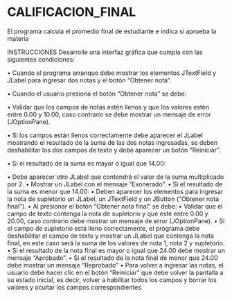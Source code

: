 # CALIFICACION_FINAL
El programa calcula el promedio final de estudiante e indica si aprueba la materia

INSTRUCCIONES
Desarrolle una interfaz gráfica que cumpla con las siguientes condiciones:

• Cuando el programa arranque debe mostrar los elementos JTextField y JLabel para ingresar dos notas
y el botón “Obtener nota”.

• Cuando el usuario presiona el botón “Obtener nota” se debe:

• Validar que los campos de notas estén llenos y que los valores estén entre 0.00 y 10.00, caso
contrario se debe mostrar un mensaje de error (JOptionPane).

• Si los campos están llenos correctamente debe aparecer el JLabel mostrando el resultado de la
suma de las dos notas ingresadas, se deben deshabilitar los dos campos de texto y debe aparecer
un botón “Reiniciar”.

• Si el resultado de la suma es mayor o igual que 14.00:

  • Debe aparecer otro JLabel que contendrá el valor de la suma multiplicado por 2.
  • Mostrar un JLabel con el mensaje “Exonerado”.
• Si el resultado de la suma es menor que 14.00:
  • Deben aparecer los elementos para ingresar la nota de supletorio un JLabel, un JTextField y un
    JButton (“Obtener nota final”).
  • Al presionar el botón “Obtener nota final” se debe:
    • Validar que el campo de texto contenga la nota de supletorio y que esté entre 0.00 y
     20.00, caso contrario debe mostrar un mensaje de error (JOptionPane).
    • Si el campo de supletorio está lleno correctamente, el programa debe deshabilitar el
      campo de texto y mostrar un JLabel que contenga la nota final, en este caso será la suma
      de los valores de nota 1, nota 2 y supletorio.
    • Si el resultado de la nota final es mayor o igual que 24.00 debe mostrar un mensaje
      “Aprobado”.
    • Si el resultado de la nota final de menor que 24.00 debe mostrar un mensaje
      “Reprobado”
• Para volver a ingresar las notas, el usuario debe hacer clic en el botón “Reiniciar” que debe volver la
pantalla a su estado inicial, es decir, volver a habilitar todos los campos y borrar los valores y ocultar
los campos correspondientes
